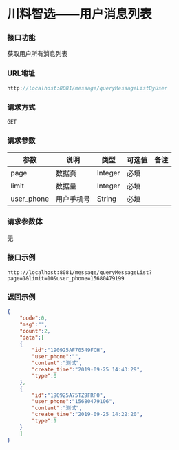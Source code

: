 # 川料智选——用户消息列表
### 接口功能

获取用户所有消息列表

### URL地址

```javascript
http://localhost:8081/message/queryMessageListByUser
```

### 请求方式

`GET`

### 请求参数

| 参数      | 说明                               | 类型      | 可选值       | 备注    |
|---------- |---------------------------------- |---------- |------------- |-------- |
|page         | 数据页 | Integer | 必填 | |
|limit | 数据量 | Integer | 必填 |  |
|user_phone | 用户手机号 | String | 必填 | |

### 请求参数体

无

### 接口示例

`http://localhost:8081/message/queryMessageList?page=1&limit=10&user_phone=15680479199`

### 返回示例

```json
{
    "code":0,
    "msg":"",
    "count":2,
    "data":[
    {
        "id":"190925AF70549FCH",
        "user_phone":"",
        "content":"测试",
        "create_time":"2019-09-25 14:43:29",
        "type":0
    },
    {
        "id":"190925A75TZ9FRP0",
        "user_phone":"15680479106",
        "content":"测试",
        "create_time":"2019-09-25 14:22:20",
        "type":1
    }
    ]
}
```
